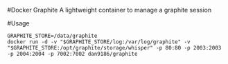 #Docker Graphite
A lightweight container to manage a graphite session

#Usage
```
GRAPHITE_STORE=/data/graphite
docker run -d -v "$GRAPHITE_STORE/log:/var/log/graphite" -v "$GRAPHITE_STORE:/opt/graphite/storage/whisper" -p 80:80 -p 2003:2003 -p 2004:2004 -p 7002:7002 dan9186/graphite
```
